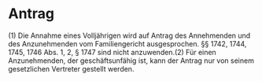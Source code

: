 # Antrag

(1) Die Annahme eines Volljährigen wird auf Antrag des Annehmenden und des Anzunehmenden vom Familiengericht ausgesprochen. §§ 1742, 1744, 1745, 1746 Abs. 1, 2, § 1747 sind nicht anzuwenden.(2) Für einen Anzunehmenden, der geschäftsunfähig ist, kann der Antrag nur von seinem gesetzlichen Vertreter gestellt werden. 

